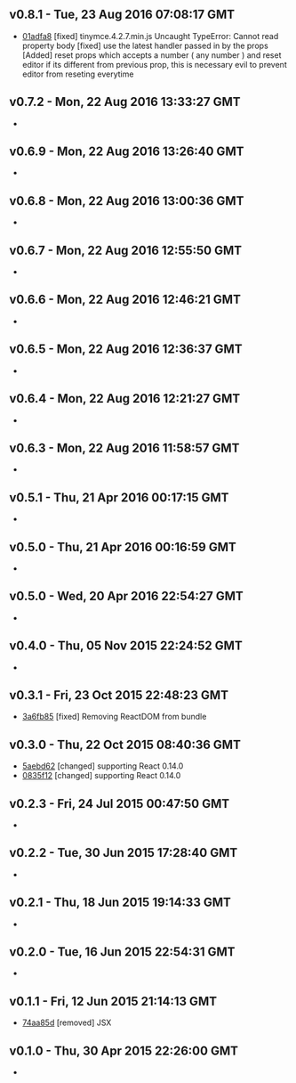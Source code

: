 v0.8.1 - Tue, 23 Aug 2016 07:08:17 GMT
--------------------------------------

- [01adfa8](../../commit/01adfa8) [fixed] tinymce.4.2.7.min.js Uncaught TypeError: Cannot read property body [fixed] use the latest handler passed in by the props [Added] reset props which accepts a number ( any number ) and reset editor if its different from previous prop, this is necessary evil to prevent editor from reseting everytime


v0.7.2 - Mon, 22 Aug 2016 13:33:27 GMT
--------------------------------------

- 


v0.6.9 - Mon, 22 Aug 2016 13:26:40 GMT
--------------------------------------

- 


v0.6.8 - Mon, 22 Aug 2016 13:00:36 GMT
--------------------------------------

- 


v0.6.7 - Mon, 22 Aug 2016 12:55:50 GMT
--------------------------------------

- 


v0.6.6 - Mon, 22 Aug 2016 12:46:21 GMT
--------------------------------------

- 


v0.6.5 - Mon, 22 Aug 2016 12:36:37 GMT
--------------------------------------

- 


v0.6.4 - Mon, 22 Aug 2016 12:21:27 GMT
--------------------------------------

- 


v0.6.3 - Mon, 22 Aug 2016 11:58:57 GMT
--------------------------------------

- 


v0.5.1 - Thu, 21 Apr 2016 00:17:15 GMT
--------------------------------------

- 


v0.5.0 - Thu, 21 Apr 2016 00:16:59 GMT
--------------------------------------

- 


v0.5.0 - Wed, 20 Apr 2016 22:54:27 GMT
--------------------------------------

- 


v0.4.0 - Thu, 05 Nov 2015 22:24:52 GMT
--------------------------------------

- 


v0.3.1 - Fri, 23 Oct 2015 22:48:23 GMT
--------------------------------------

- [3a6fb85](../../commit/3a6fb85) [fixed] Removing ReactDOM from bundle


v0.3.0 - Thu, 22 Oct 2015 08:40:36 GMT
--------------------------------------

- [5aebd62](../../commit/5aebd62) [changed] supporting React 0.14.0
- [0835f12](../../commit/0835f12) [changed] supporting React 0.14.0


v0.2.3 - Fri, 24 Jul 2015 00:47:50 GMT
--------------------------------------

- 


v0.2.2 - Tue, 30 Jun 2015 17:28:40 GMT
--------------------------------------

- 


v0.2.1 - Thu, 18 Jun 2015 19:14:33 GMT
--------------------------------------

- 


v0.2.0 - Tue, 16 Jun 2015 22:54:31 GMT
--------------------------------------

- 


v0.1.1 - Fri, 12 Jun 2015 21:14:13 GMT
--------------------------------------

- [74aa85d](../../commit/74aa85d) [removed] JSX


v0.1.0 - Thu, 30 Apr 2015 22:26:00 GMT
--------------------------------------

- 


